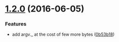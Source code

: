 <a name="1.2.0"></a>
# [1.2.0](https://github.com/mklabs/140-opts/compare/v1.2.0...v1.2.0) (2016-06-05)


### Features

* add argv._ at the cost of few more bytes ([0b53b18](https://github.com/mklabs/140-opts/commit/0b53b18))



